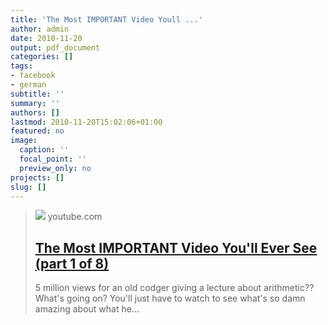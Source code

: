 ```yaml
---
title: 'The Most IMPORTANT Video Youll ...'
author: admin
date: 2010-11-20
output: pdf_document
categories: []
tags:
- facebook
- german
subtitle: ''
summary: ''
authors: []
lastmod: 2010-11-20T15:02:06+01:00
featured: no
image:
  caption: ''
  focal_point: ''
  preview_only: no
projects: []
slug: []
---
```


> [![](https://i.ytimg.com/vi/F-QA2rkpBSY/hqdefault.jpg)](http://www.youtube.com/watch?v=F-QA2rkpBSY)
> youtube.com
> ## [The Most IMPORTANT Video You'll Ever See (part 1 of 8)](http://www.youtube.com/watch?v=F-QA2rkpBSY)
>
>5 million views for an old codger giving a lecture about arithmetic?? What's going on?  You'll just have to watch to see what's so damn amazing about what he...

